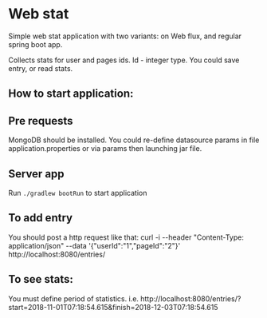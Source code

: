 # Web stat
Simple web stat application with two variants: on Web flux, and regular spring boot app.

Collects stats for user and pages ids. Id - integer type.
You could save entry, or read stats. 
## How to start application:

## Pre requests
MongoDB should be installed. 
You could re-define datasource params in file application.properties
or via params then launching jar file.
  
## Server app

Run `./gradlew bootRun` to start application

## To add entry
You should post a http request like that:
curl -i --header "Content-Type: application/json"  --data '{"userId":"1","pageId":"2"}' http://localhost:8080/entries/

## To see stats: 
You must define period of statistics. i.e. 
http://localhost:8080/entries/?start=2018-11-01T07:18:54.615&finish=2018-12-03T07:18:54.615



